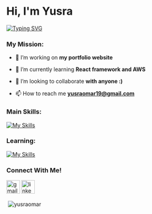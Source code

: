 <h1 align="left">Hi, I'm Yusra</h1>

[![Typing SVG](https://readme-typing-svg.demolab.com?font=Fira+Code&duration=5137&pause=1000&color=87AAF7&width=435&lines=Junior+Software+Developer)](https://git.io/typing-svg)

<h3 align="left">My Mission:</h3>

- 🔭 I’m working on **my portfolio website**

- 🌱 I’m currently learning **React framework and AWS**

- 👯 I’m looking to collaborate **with anyone :)**

- 📫 How to reach me **yusraomar19@gmail.com**

<h3 align="left">Main Skills:</h3>
<p align="left">
</p>

[![My Skills](https://skillicons.dev/icons?i=vite,react,postman,nodejs,express,mysql,js,html,css,ai,ps,git,github,figma,notion,bootstrap)](https://skillicons.dev)

<h3 align="left">Learning:</h3>

[![My Skills](https://skillicons.dev/icons?i=aws)](https://skillicons.dev)

<h3 align="left">Connect With Me!</h3>
<div align="left">
  <img src="https://img.shields.io/static/v1?message=Gmail&logo=gmail&label=&color=D14836&logoColor=white&labelColor=&style=for-the-badge" height="35" alt="gmail logo"  />
  <img src="https://img.shields.io/static/v1?message=LinkedIn&logo=linkedin&label=&color=0077B5&logoColor=white&labelColor=&style=for-the-badge" height="35" alt="linkedin logo"  />
</div>


<p>&nbsp;<img align="center" src="https://github-readme-stats.vercel.app/api?username=yusraomar&show_icons=true&locale=en" alt="yusraomar" /></p>
